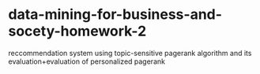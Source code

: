 # data-mining-for-business-and-socety-homework-2
reccommendation system using topic-sensitive pagerank algorithm and its evaluation+evaluation of personalized pagerank
